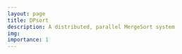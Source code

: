 ```yaml
---
layout: page
title: DPsort
description: A distributed, parallel MergeSort system
img: 
importance: 1
---
```


